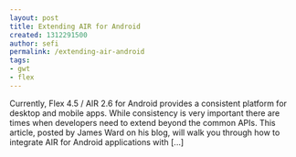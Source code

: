 ```yaml
---
layout: post
title: Extending AIR for Android
created: 1312291500
author: sefi
permalink: /extending-air-android
tags:
- gwt
- flex
---
```

Currently, Flex 4.5 / AIR 2.6 for Android provides a consistent platform for desktop and mobile apps. While consistency is very important there are times when developers need to extend beyond the common APIs. This article, posted by James Ward on his blog, will walk you through how to integrate AIR for Android applications with [...]<img alt="" border="0" src="http://stats.wordpress.com/b.gif?host=flexblackbelt.wordpress.com&blog=5633522&post=506&subd=flexblackbelt&ref=&feed=1" width="1" height="1" />
